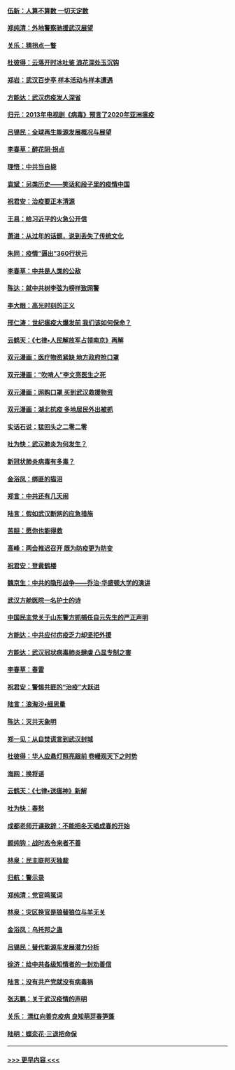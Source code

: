 #### [伍新：人算不算数 一切天定数](../pages/nsc993/n11893372.md?t=02260301) 
#### [郑纯清：外地警察驰援武汉展望](../pages/nsc993/n11893115.md?t=02260301) 
#### [关乐：猜拐点一瞥](../pages/nsc993/n11893020.md?t=02260301) 
#### [杜彼得：云落开时冰吐鉴 浪花深处玉沉钩](../pages/nsc993/n11892107.md?t=02260301) 
#### [郑岩：武汉百步亭 样本活动与样本遭遇](../pages/nsc993/n11892310.md?t=02260301) 
#### [方能达：武汉疠疫发人深省](../pages/nsc993/n11891376.md?t=02260301) 
#### [归元：2013年电视剧《病毒》预言了2020年亚洲瘟疫](../pages/nsc993/n11891126.md?t=02260301) 
#### [吕锡民：全球再生能源发展概况与展望](../pages/nsc993/n11890613.md?t=02260301) 
#### [李春草：醉花阴·拐点](../pages/nsc993/n11890567.md?t=02260301) 
#### [理悟：中共当自毙](../pages/nsc993/n11890559.md?t=02260301) 
#### [袁斌：另类历史——笑话和段子里的疫情中国](../pages/nsc993/n11889243.md?t=02260301) 
#### [祝君安：治疫要正本清源](../pages/nsc993/n11889085.md?t=02260301) 
#### [王易：给习近平的火急公开信](../pages/nsc993/n11888225.md?t=02260301) 
#### [萧进：从过年的话题，说到丢失了传统文化](../pages/nsc993/n11887732.md?t=02260301) 
#### [朱同：疫情“逼出”360行状元](../pages/nsc993/n11887678.md?t=02260301) 
#### [李春草：中共是人类的公敌](../pages/nsc993/n11887656.md?t=02260301) 
#### [陈达：就中共树李弦为榜样致网警](../pages/nsc993/n11887625.md?t=02260301) 
#### [李大眼：高光时刻的正义](../pages/nsc993/n11887585.md?t=02260301) 
#### [邢仁涛：世纪瘟疫大爆发前 我们该如何保命？](../pages/nsc993/n11887535.md?t=02260301) 
#### [云鹤天：《七律▪人民解放军占领南京》再解](../pages/nsc993/n11887524.md?t=02260301) 
#### [双元漫画：医疗物资紧缺 地方政府抢口罩](../pages/nsc993/n11884744.md?t=02260301) 
#### [双元漫画：“吹哨人”李文亮医生之死](../pages/nsc993/n11884705.md?t=02260301) 
#### [双元漫画：网购口罩 买到武汉救援物资](../pages/nsc993/n11884670.md?t=02260301) 
#### [双元漫画：湖北抗疫 多地居民外出被抓](../pages/nsc993/n11884643.md?t=02260301) 
#### [实话石说：猛回头之二零二零](../pages/nsc993/n11883968.md?t=02260301) 
#### [吐为快：武汉肺炎为何发生？](../pages/nsc993/n11882180.md?t=02260301) 
#### [新冠状肺炎病毒有多毒？](../pages/nsc993/n11881790.md?t=02260301) 
#### [金浴凤：绑匪的猫泪](../pages/nsc993/n11880664.md?t=02260301) 
#### [郑言：中共还有几天闹](../pages/nsc993/n11880645.md?t=02260301) 
#### [陆言：假如武汉断网的应急措施](../pages/nsc993/n11880619.md?t=02260301) 
#### [苦胆：愿你也能得救](../pages/nsc993/n11880601.md?t=02260301) 
#### [高峰：两会推迟召开  既为防疫更为防变](../pages/nsc993/n11879977.md?t=02260301) 
#### [祝君安：登黄鹤楼](../pages/nsc993/n11880583.md?t=02260301) 
#### [魏京生：中共的隐形战争——乔治‧华盛顿大学的演讲](../pages/nsc993/n11879765.md?t=02260301) 
#### [武汉方舱医院一名护士的诗](../pages/nsc993/n11878480.md?t=02260301) 
#### [中国民主党关于山东警方抓捕任自元先生的严正声明](../pages/nsc993/n11877506.md?t=02260301) 
#### [方能达：中共应付疠疫乏力却坚拒外援](../pages/nsc993/n11877497.md?t=02260301) 
#### [方能达：武汉冠状病毒肺炎肆虐 凸显专制之害](../pages/nsc993/n11877475.md?t=02260301) 
#### [李春草：春雷](../pages/nsc993/n11876287.md?t=02260301) 
#### [祝君安：警惕共匪的“治疫”大跃进](../pages/nsc993/n11876084.md?t=02260301) 
#### [陆言：浪淘沙•细思量](../pages/nsc993/n11876071.md?t=02260301) 
#### [陈达：灭共天象明](../pages/nsc993/n11876063.md?t=02260301) 
#### [郑一见：从自焚谎言到武汉封城](../pages/nsc993/n11875621.md?t=02260301) 
#### [杜彼得：华人应悬灯照亮跟前 卷幔观天下之时势](../pages/nsc993/n11874822.md?t=02260301) 
#### [海网：换将谣](../pages/nsc993/n11873712.md?t=02260301) 
#### [云鹤天：《七律▪送瘟神》新解](../pages/nsc993/n11873598.md?t=02260301) 
#### [吐为快：春愁](../pages/nsc993/n11872801.md?t=02260301) 
#### [成都老师开课致辞：不能把冬天唱成春的开始](../pages/nsc993/n11872653.md?t=02260301) 
#### [颜纯钩：战时态令来者不善](../pages/nsc993/n11872011.md?t=02260301) 
#### [林泉：民主联邦灭独裁](../pages/nsc993/n11870998.md?t=02260301) 
#### [归航：警示录](../pages/nsc993/n11870963.md?t=02260301) 
#### [郑纯清：党官鸣冤词](../pages/nsc993/n11870938.md?t=02260301) 
#### [林泉：灾区换官是狼替狼位与羊无关](../pages/nsc993/n11870896.md?t=02260301) 
#### [金浴凤：乌托邦之蛊](../pages/nsc993/n11870879.md?t=02260301) 
#### [吕锡民：替代能源车发展潜力分析](../pages/nsc993/n11870656.md?t=02260301) 
#### [徐济：给中共各级知情者的一封劝善信](../pages/nsc993/n11868561.md?t=02260301) 
#### [陆言：没有共产党就没有病毒祸](../pages/nsc993/n11868232.md?t=02260301) 
#### [张志鹏：关于武汉疫情的声明](../pages/nsc993/n11867182.md?t=02260301) 
#### [关乐： 漂红向善克疫病 良知萌芽春笋蓬](../pages/nsc993/n11865710.md?t=02260301) 
#### [陆明：蝶恋花‧三退把命保](../pages/nsc993/n11865673.md?t=02260301) 

----
#### [ >>> 更早内容 <<< ](../indexes/nsc993-earlier.md)
